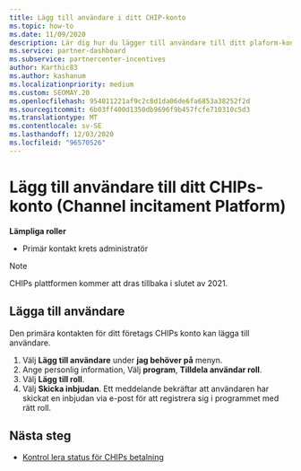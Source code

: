 ```yaml
---
title: Lägg till användare i ditt CHIP-konto
ms.topic: how-to
ms.date: 11/09/2020
description: Lär dig hur du lägger till användare till ditt plaform-konto (Channel incitament). Observera att krets plattformen kommer att dras tillbaka i slutet av 2021.
ms.service: partner-dashboard
ms.subservice: partnercenter-incentives
author: Karthic83
ms.author: kashanum
ms.localizationpriority: medium
ms.custom: SEOMAY.20
ms.openlocfilehash: 954011221af9c2c8d1da06de6fa6853a38252f2d
ms.sourcegitcommit: 6b03ff400d1350db9696f9b457fcfe710310c5d3
ms.translationtype: MT
ms.contentlocale: sv-SE
ms.lasthandoff: 12/03/2020
ms.locfileid: "96570526"
---
```

# <a name="add-users-to-your-channel-incentives-platform-chip-account"></a>Lägg till användare till ditt CHIPs-konto (Channel incitament Platform)

**Lämpliga roller**

- Primär kontakt krets administratör
 
>[!NOTE]
>CHIPs plattformen kommer att dras tillbaka i slutet av 2021.

## <a name="add-users"></a>Lägga till användare

Den primära kontakten för ditt företags CHIPs konto kan lägga till användare.

1. Välj **Lägg till användare** under **jag behöver på** menyn.
2. Ange personlig information, Välj **program**, **Tilldela användar roll**.
3. Välj **Lägg till roll**.
4. Välj **Skicka inbjudan**.
Ett meddelande bekräftar att användaren har skickat en inbjudan via e-post för att registrera sig i programmet med rätt roll.

## <a name="next-steps"></a>Nästa steg

- [Kontrol lera status för CHIPs betalning](chip-payment-status.md)